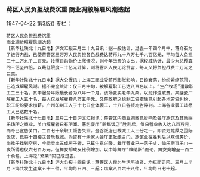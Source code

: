 ### 蒋区人民负担战费沉重  商业凋敝解雇风潮迭起

1947-04-22
第3版()
专栏：

    蒋区人民负担战费沉重
    商业凋敝解雇风潮迭起
    【新华社陕北十九日电】沪文汇报三月二十九日讯：据一般估计，过去一年四个月中，蒋介石为了进行内战，已使蒋管区三万万人民负担各色战费达蒋币九十八万七千六百亿元，平均每人负担三十二万九千二百元。按照目前物价上涨情况，则今年战费的支出，据权威估计，最少为总预算的三倍至四倍，以最低限度三十亿元计算，则蒋管区人民无论贫富，每人又将负担战费十万元之巨款。
    【新华社陕北十九日电】据大公报讯：上海工商业受蒋币膨胀影响，日趋衰落，纷纷紧缩范围，已造成解雇风潮。据不完全统计：仅三月中旬，被解雇职工已达八百名以上。“生产牧场”遣散职工二三十名，其中服务年限最长者为八年一个月。该场变卖老牛九条，以充作遣散费。某搪瓷厂解雇工人五十名，每人仅发解雇费八万五千元。又蒋政府之统制工资措施已引起各地劳资纠纷，职工纷纷要求加薪。广州印刷工人于十七日全体罢工，十八日各报均告停刊。上海各业罢工请愿工人已达数千名。
    【新华社陕北十七日电】三月二十日沪文汇报讯：蒋管区内商业凋敝已影响及餐厅旅馆及其他娱乐场所之商业，关门解雇者日有所闻。著名餐厅“新都饭店”胜利后，每日营业收入达八百万元，而今已宣告关门，二百七十余职工顿告失业。金谷饭店已裁减工人三分之一。即资力雄厚之国际饭店，已将十四楼之音乐裁减。尚留有十余家大餐厅正酝酿关门。旅馆业在胜利后以双倍房价，尚难于找到空房，今能卖出五成房子者，已算生意兴隆。舞厅营业已一落千丈，仙乐斯百乐门一夜所得也仅六七百万元。但舞女却成反比例增加。以中等舞厅“维纳斯”而论，舞女竟增至一百二十余名，上海之“繁荣”实已成过去。
    【新华社陕北十九日电】沪大公报十四日讯：蒋管区人民为生活所迫者，均挺而走险。三月上半月上海共发生盗案五十三件，平均每日四、三起；窃案八百六十八件，平均每日七十起。
